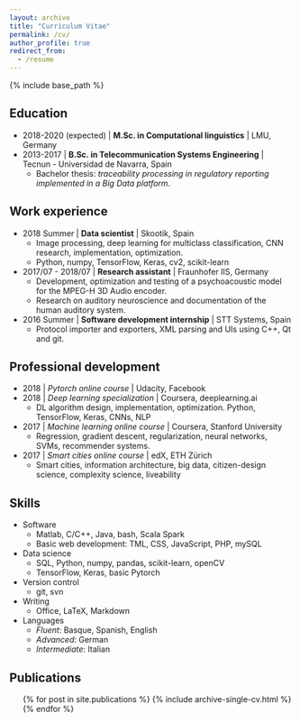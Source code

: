 ```yaml
---
layout: archive
title: "Curriculum Vitae"
permalink: /cv/
author_profile: true
redirect_from:
  - /resume
---
```


{% include base_path %}

Education
------
* 2018-2020 (expected) \| **M.Sc. in Computational linguistics** \| LMU, Germany
* 2013-2017 \| **B.Sc. in Telecommunication Systems Engineering** \| Tecnun - Universidad de Navarra, Spain
  - Bachelor thesis: *traceability processing in regulatory reporting implemented in a Big Data platform*.

Work experience
------
* 2018 Summer \| **Data scientist** \| Skootik, Spain
  - Image processing, deep learning for multiclass classification, CNN research, implementation, optimization.
  - Python, numpy, TensorFlow, Keras, cv2, scikit-learn
* 2017/07 - 2018/07 \| **Research assistant** \| Fraunhofer IIS, Germany
  - Development, optimization and testing of a psychoacoustic model for the MPEG-H 3D Audio encoder.
  - Research on auditory neuroscience and documentation of the human auditory system.
* 2016 Summer \| **Software development internship** \| STT Systems, Spain
  - Protocol importer and exporters, XML parsing and UIs using C++, Qt and git.
  
Professional development
------
* 2018 \| *Pytorch online course* \| Udacity, Facebook
* 2018 \| *Deep learning specialization* \| Coursera, deeplearning.ai
  - DL algorithm design, implementation, optimization. Python, TensorFlow, Keras, CNNs, NLP
* 2017 \| *Machine learning online course* \| Coursera, Stanford University
  - Regression, gradient descent, regularization, neural networks, SVMs, recommender systems.
* 2017 \| *Smart cities online course* \| edX, ETH Zürich
  - Smart cities, information architecture, big data, citizen-design science, complexity science, liveability


Skills
------
* Software
  - Matlab, C/C++, Java, bash, Scala Spark
  - Basic web development: TML, CSS, JavaScript, PHP, mySQL
* Data science
  - SQL, Python, numpy, pandas, scikit-learn, openCV
  - TensorFlow, Keras, basic Pytorch
* Version control
  - git, svn
* Writing
  - Office, LaTeX, Markdown
* Languages
  - *Fluent*: Basque, Spanish, English
  - *Advanced*: German
  - *Intermediate*: Italian

Publications
------
  <ul>{% for post in site.publications %}
    {% include archive-single-cv.html %}
  {% endfor %}</ul>
  
<!---
Talks
------
  <ul>{% for post in site.talks %}
    {% include archive-single-talk-cv.html %}
  {% endfor %}</ul>
  
Teaching
------
  <ul>{% for post in site.teaching %}
    {% include archive-single-cv.html %}
  {% endfor %}</ul>
  
Service and leadership
------
* Currently signed in to 43 different slack teams
-->